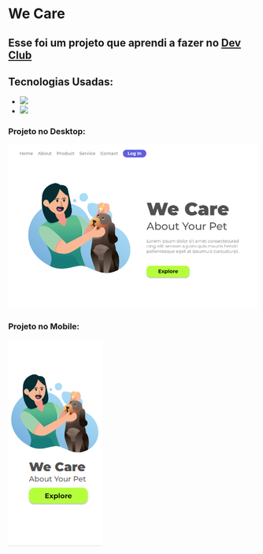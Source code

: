 <h1> We Care </h1>

<h2> Esse foi um projeto que aprendi a fazer no <a href="https://aulas.devclub.com.br/login">Dev Club</a> </h2>

<h2> Tecnologias Usadas:</h2>

  - <img src="https://img.shields.io/badge/CSS3-1572B6?style=for-the-badge&logo=css3&logoColor=white">
  - <img src="https://img.shields.io/badge/HTML5-E34F26?style=for-the-badge&logo=html5&logoColor=white">

  <h3> Projeto no Desktop: </h3>
  <img src="https://github.com/Ricardo-Pacheco/We-Care-Project/blob/master/img/we-care-desktop.png?raw=true">

  <h3> Projeto no Mobile: </h3>
  <img src="https://github.com/Ricardo-Pacheco/We-Care-Project/blob/master/img/we-care-mobile.png?raw=true">
